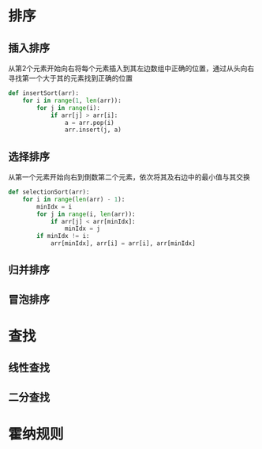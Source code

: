 # 排序
## 插入排序
从第2个元素开始向右将每个元素插入到其左边数组中正确的位置，通过从头向右寻找第一个大于其的元素找到正确的位置
```python
def insertSort(arr):
    for i in range(1, len(arr)):
        for j in range(i):
            if arr[j] > arr[i]:
                a = arr.pop(i)
                arr.insert(j, a)
```

## 选择排序
从第一个元素开始向右到倒数第二个元素，依次将其及右边中的最小值与其交换
```python
def selectionSort(arr):
    for i in range(len(arr) - 1):
        minIdx = i
        for j in range(i, len(arr)):
            if arr[j] < arr[minIdx]:
                minIdx = j
        if minIdx != i:
            arr[minIdx], arr[i] = arr[i], arr[minIdx]
```

## 归并排序


## 冒泡排序

# 查找
## 线性查找
## 二分查找

# 霍纳规则

